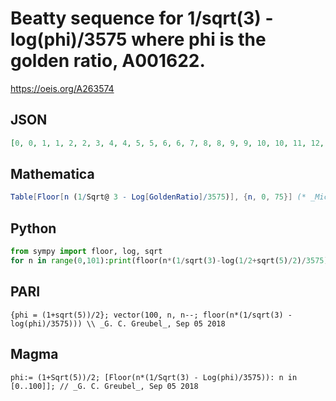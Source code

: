 # Beatty sequence for 1/sqrt\(3\) \- log\(phi\)/3575 where phi is the golden ratio, A001622\.
https://oeis.org/A263574
## JSON
```JSON
[0, 0, 1, 1, 2, 2, 3, 4, 4, 5, 5, 6, 6, 7, 8, 8, 9, 9, 10, 10, 11, 12, 12, 13, 13, 14, 15, 15, 16, 16, 17, 17, 18, 19, 19, 20, 20, 21, 21, 22, 23, 23, 24, 24, 25, 25, 26, 27, 27, 28, 28, 29, 30, 30, 31, 31, 32, 32, 33, 34, 34, 35, 35, 36, 36, 37, 38, 38, 39, 39, 40, 40, 41, 42, 42, 43]
```
## Mathematica
```Mathematica
Table[Floor[n (1/Sqrt@ 3 - Log[GoldenRatio]/3575)], {n, 0, 75}] (* _Michael De Vlieger_, Nov 12 2015 *)
```
## Python
```Python
from sympy import floor, log, sqrt
for n in range(0,101):print(floor(n*(1/sqrt(3)-log(1/2+sqrt(5)/2)/3575)),end=', ')
```
## PARI
```PARI
{phi = (1+sqrt(5))/2}; vector(100, n, n--; floor(n*(1/sqrt(3) - log(phi)/3575))) \\ _G. C. Greubel_, Sep 05 2018
```
## Magma
```Magma
phi:= (1+Sqrt(5))/2; [Floor(n*(1/Sqrt(3) - Log(phi)/3575)): n in [0..100]]; // _G. C. Greubel_, Sep 05 2018
```
